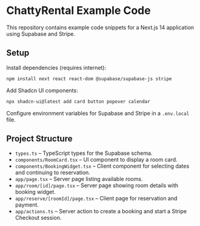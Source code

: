 # ChattyRental Example Code

This repository contains example code snippets for a Next.js 14 application using Supabase and Stripe.

## Setup

Install dependencies (requires internet):

```bash
npm install next react react-dom @supabase/supabase-js stripe
```

Add Shadcn UI components:

```bash
npx shadcn-ui@latest add card button popover calendar
```

Configure environment variables for Supabase and Stripe in a `.env.local` file.

## Project Structure

- `types.ts` – TypeScript types for the Supabase schema.
- `components/RoomCard.tsx` – UI component to display a room card.
- `components/BookingWidget.tsx` – Client component for selecting dates and continuing to reservation.
- `app/page.tsx` – Server page listing available rooms.
- `app/room/[id]/page.tsx` – Server page showing room details with booking widget.
- `app/reserve/[roomId]/page.tsx` – Client page for reservation and payment.
- `app/actions.ts` – Server action to create a booking and start a Stripe Checkout session.
